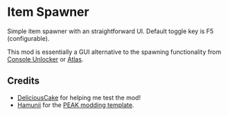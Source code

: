 # Item Spawner

Simple item spawner with an straightforward UI. Default toggle key is F5 (configurable).

This mod is essentially a GUI alternative to the spawning functionality from [Console Unlocker](https://thunderstore.io/c/peak/p/Spoopylocal/Console_Unlocker/) or [Atlas](https://thunderstore.io/c/peak/p/synq/Atlas/).

## Credits
- [DeliciousCake](https://www.twitch.tv/delicious_cake) for helping me test the mod!
- [Hamunii](https://github.com/hamunii) for the [PEAK modding template](https://github.com/PEAKModding/BepInExTemplate).